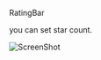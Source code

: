 RatingBar

you can set star count. 

![ScreenShot](https://raw.github.com/warrenth/ratingbar/master/star_sample.png)
